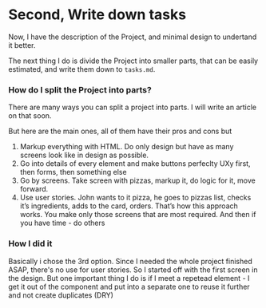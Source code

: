 # Second, Write down tasks
Now, I have the description of the Project, and minimal design to undertand it better.

The next thing I do is divide the Project into smaller parts, that can be easily estimated, and write them down to `tasks.md`.

### How do I split the Project into parts?
There are many ways you can split a project into parts.
I will write an article on that soon.

But here are the main ones, all of them have their pros and cons but 
1. Markup everything with HTML. Do only design but have as many screens look like in design as possible.
2. Go into details of every element and make buttons perfeclty UXy first, then forms, then something else
3. Go by screens. Take screen with pizzas, markup it, do logic for it, move forward.
4. Use user stories. John wants to it pizza, he goes to pizzas list, checks it’s ingredients, adds to the card, orders. That’s how this approach works. You make only those screens that are most required. And then if you have time - do others

### How I did it
Basically i chose the 3rd option. Since I needed the whole project finished ASAP, there's no use for user stories. So I started off with the first screen in the design. But one important thing I do is if I meet a repetead element - I get it out of the component and put into a separate one to reuse it further and not create duplicates (DRY)
